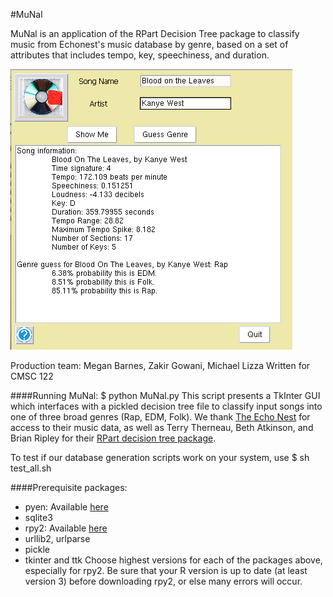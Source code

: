 #MuNal

MuNal is an application of the RPart Decision Tree package to classify music from Echonest's music database by genre, based on a set of attributes that includes tempo, key, speechiness, and duration.

![MuNal GUI](GUI.png)

Production team: Megan Barnes, Zakir Gowani, Michael Lizza
Written for CMSC 122

####Running MuNal:
    $ python MuNal.py
  This script presents a TkInter GUI which interfaces with a pickled decision tree file to classify input songs into one of three broad genres (Rap, EDM, Folk). We thank [The Echo Nest](http://echonest.com/) for access to their music data, as well as Terry Therneau, Beth Atkinson, and Brian Ripley for their [RPart decision tree package](http://cran.r-project.org/web/packages/rpart/index.html).


To test if our database generation scripts work on your system, use
  $ sh test_all.sh

####Prerequisite packages:
* pyen: Available [here](https://github.com/plamere/pyen)
* sqlite3
* rpy2: Available [here](http://sourceforge.net/projects/rpy/files/rpy2/2.3.x/)
* urllib2, urlparse
* pickle
* tkinter and ttk
Choose highest versions for each of the packages above, especially for rpy2. Be sure that your R version is up to date (at least version 3) before downloading rpy2, or else many errors will occur.
